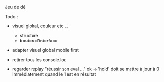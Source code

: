Jeu de dé

Todo :

- visuel global, couleur etc ...
    - structure 
    - bouton d'interface 
- adapter visuel global mobile first
- retirer tous les console.log

- regarder replay "réussir son eval ..." ok 
 -> 'hold' doit se mettre à jour à 0 immédiatement quand le 1 est en résultat